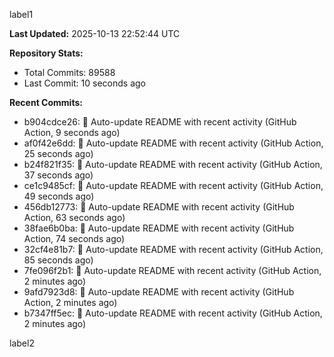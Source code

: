 
label1 
<!-- ACTIVITY_START -->
**Last Updated:** 2025-10-13 22:52:44 UTC

**Repository Stats:**
- Total Commits: 89588
- Last Commit: 10 seconds ago

**Recent Commits:**
- b904cdce26: 🤖 Auto-update README with recent activity (GitHub Action, 9 seconds ago)
- af0f42e6dd: 🤖 Auto-update README with recent activity (GitHub Action, 25 seconds ago)
- b24f821f35: 🤖 Auto-update README with recent activity (GitHub Action, 37 seconds ago)
- ce1c9485cf: 🤖 Auto-update README with recent activity (GitHub Action, 49 seconds ago)
- 456db12773: 🤖 Auto-update README with recent activity (GitHub Action, 63 seconds ago)
- 38fae6b0ba: 🤖 Auto-update README with recent activity (GitHub Action, 74 seconds ago)
- 32cf4e81b7: 🤖 Auto-update README with recent activity (GitHub Action, 85 seconds ago)
- 7fe096f2b1: 🤖 Auto-update README with recent activity (GitHub Action, 2 minutes ago)
- 9afd7923d8: 🤖 Auto-update README with recent activity (GitHub Action, 2 minutes ago)
- b7347ff5ec: 🤖 Auto-update README with recent activity (GitHub Action, 2 minutes ago)
<!-- ACTIVITY_END -->

label2
